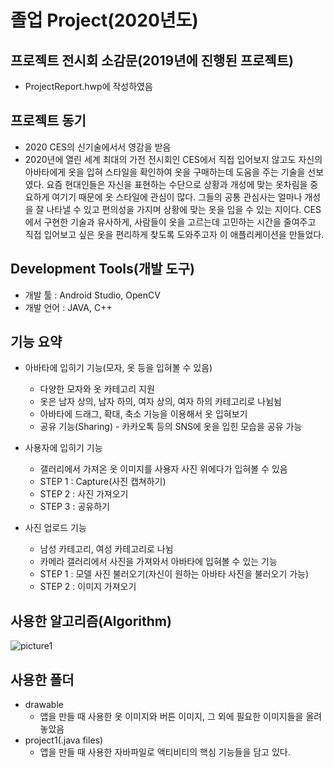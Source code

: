 # 졸업 Project(2020년도)
## 프로젝트 전시회 소감문(2019년에 진행된 프로젝트)
* ProjectReport.hwp에 작성하였음
## 프로젝트 동기
* 2020 CES의 신기술에서서 영감을 받음
* 2020년에 열린 세계 최대의 가전 전시회인 CES에서 직접 입어보지 않고도 자신의 아바타에게 옷을 입혀 스타일을 확인하여 옷을 구매하는데 도움을 주는 기술을 선보였다. 요즘 현대인들은 자신을 표현하는 수단으로 상황과 개성에 맞는 옷차림을 중요하게 여기기 때문에 옷 스타일에 관심이 많다. 그들의 공통 관심사는 얼마나 개성을 잘 나타낼 수 있고 편의성을 가지며 상황에 맞는 옷을 입을 수 있는 지이다. CES에서 구현한 기술과 유사하게, 사람들이 옷을 고르는데 고민하는 시간을 줄여주고 직접 입어보고 싶은 옷을 편리하게 찾도록 도와주고자 이 애플리케이션을 만들었다. 
## Development Tools(개발 도구)
* 개발 툴 : Android Studio, OpenCV
* 개발 언어 : JAVA, C++

## 기능 요약
* 아바타에 입히기 기능(모자, 옷 등을 입혀볼 수 있음)
  * 다양한 모자와 옷 카테고리 지원
  * 옷은 남자 상의, 남자 하의, 여자 상의, 여자 하의 카테고리로 나뉨뉨
  * 아바타에 드래그, 확대, 축소 기능을 이용해서 옷 입혀보기
  * 공유 기능(Sharing) - 카카오톡 등의 SNS에 옷을 입힌 모습을 공유 가능
  
* 사용자에 입히기 기능 
  * 갤러리에서 가져온 옷 이미지를 사용자 사진 위에다가 입혀볼 수 있음
  * STEP 1 : Capture(사진 캡쳐하기)
  * STEP 2 : 사진 가져오기 
  * STEP 3 : 공유하기
  
* 사진 업로드 기능 
  * 남성 카테고리, 여성 카테고리로 나뉨
  * 카메라 갤러리에서 사진을 가져와서 아바타에  입혀볼 수 있는 기능
  * STEP 1 : 모델 사진 불러오기(자신이 원하는 아바타 사진을 불러오기 가능)
  * STEP 2 : 이미지 가져오기
  
## 사용한 알고리즘(Algorithm)
  ![picture1](https://user-images.githubusercontent.com/61834644/103893729-1f946b80-5131-11eb-86dd-99016a2ebb75.jpg)
  
## 사용한 폴더
* drawable   
  * 앱을 만들 때 사용한 옷 이미지와 버튼 이미지, 그 외에 필요한 이미지들을 올려놓았음
* project1(.java files)
  * 앱을 만들 때 사용한 자바파일로 액티비티의 핵심 기능들을 담고 있다.
  
  
  
